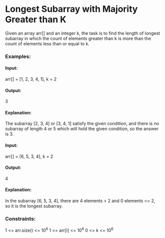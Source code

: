 # Longest Subarray with Majority Greater than K

Given an array arr[] and an integer k, the task is to find the length of longest subarray in which the count of elements greater than k is more than the count of elements less than or equal to k.

### Examples:
#### Input: 
arr[] = [1, 2, 3, 4, 1], k = 2
#### Output: 
3
#### Explanation: 
The subarray [2, 3, 4] or [3, 4, 1] satisfy the given condition, and there is no subarray of length 4 or 5 which will hold the given condition, so the answer is 3.

#### Input: 
arr[] = [6, 5, 3, 4], k = 2
#### Output: 
4
#### Explanation:
In the subarray [6, 5, 3, 4], there are 4 elements > 2 and 0 elements <= 2, so it is the longest subarray.

### Constraints:
1 <= arr.size() <= $`10^6`$
1 <= arr[i] <= $`10^6`$
0 <= k <= $`10^6`$
